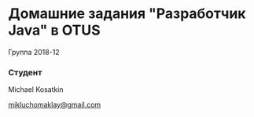﻿# Домашние задания "Разработчик Java" в OTUS

Группа 2018-12

### Студент
Michael Kosatkin

mikluchomaklay@gmail.com



